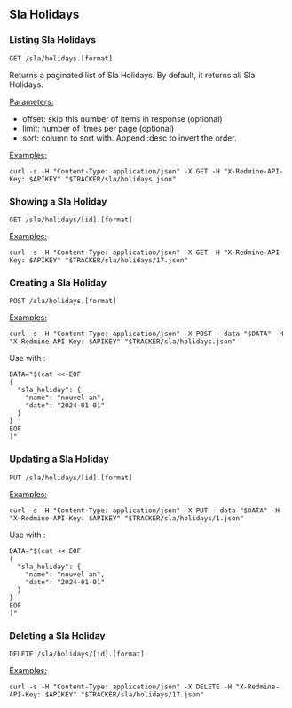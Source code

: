 ## Sla Holidays

### Listing Sla Holidays

`GET /sla/holidays.[format]`

Returns a paginated list of Sla Holidays. By default, it returns all Sla Holidays.

<u>Parameters:</u>
- offset: skip this number of items in response (optional)
- limit: number of itmes per page (optional)
- sort: column to sort with. Append :desc to invert the order.

<u>Examples:</u>

`curl -s -H "Content-Type: application/json" -X GET -H "X-Redmine-API-Key: $APIKEY" "$TRACKER/sla/holidays.json"`

### Showing a Sla Holiday

`GET /sla/holidays/[id].[format]`

<u>Examples:</u>

`curl -s -H "Content-Type: application/json" -X GET -H "X-Redmine-API-Key: $APIKEY" "$TRACKER/sla/holidays/17.json"`

### Creating a Sla Holiday

`POST /sla/holidays.[format]`

<u>Examples:</u>

`curl -s -H "Content-Type: application/json" -X POST --data "$DATA" -H "X-Redmine-API-Key: $APIKEY" "$TRACKER/sla/holidays.json"`

Use with :
```
DATA="$(cat <<-EOF
{
  "sla_holiday": {
    "name": "nouvel an",
    "date": "2024-01-01"
  }
}
EOF
)"
```

### Updating a Sla Holiday

`PUT /sla/holidays/[id].[format]`

<u>Examples:</u>

`curl -s -H "Content-Type: application/json" -X PUT --data "$DATA" -H "X-Redmine-API-Key: $APIKEY" "$TRACKER/sla/holidays/1.json"`

Use with :
```
DATA="$(cat <<-EOF
{
  "sla_holiday": {
    "name": "nouvel an",
    "date": "2024-01-01"
  }
}
EOF
)"
```


### Deleting a Sla Holiday

`DELETE /sla/holidays/[id].[format]`

<u>Examples:</u>

`curl -s -H "Content-Type: application/json" -X DELETE -H "X-Redmine-API-Key: $APIKEY" "$TRACKER/sla/holidays/17.json"`
